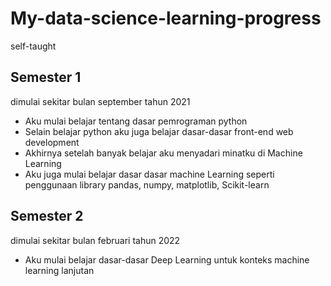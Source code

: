 # My-data-science-learning-progress
self-taught

## Semester 1 
dimulai sekitar bulan september tahun 2021
  * Aku mulai belajar tentang dasar pemrograman python 
  * Selain belajar python aku juga belajar dasar-dasar front-end web development
  * Akhirnya setelah banyak belajar aku menyadari minatku di Machine Learning
  * Aku juga mulai belajar dasar dasar machine Learning seperti penggunaan library pandas, numpy, matplotlib, Scikit-learn

## Semester 2 
dimulai sekitar bulan februari tahun 2022
  * Aku mulai belajar dasar-dasar Deep Learning untuk konteks machine learning lanjutan
